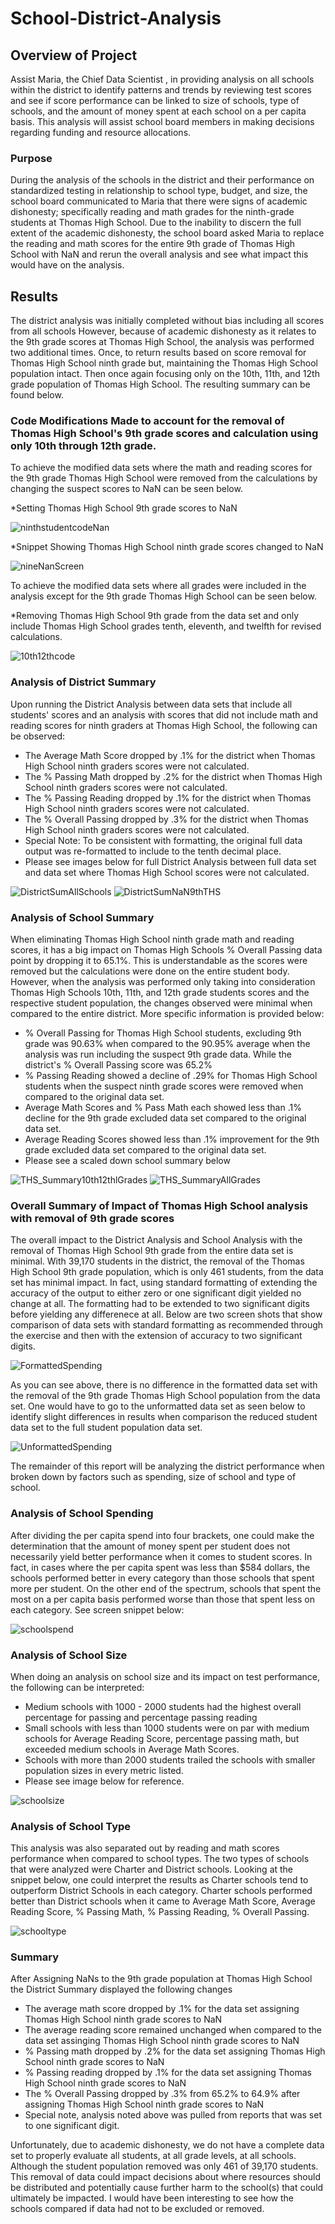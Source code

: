 # School-District-Analysis


## Overview of Project

Assist Maria, the Chief Data Scientist , in providing analysis on all schools within the district to identify patterns and trends by reviewing test scores and see if score performance can be linked to size of schools, type of schools, and the amount of money spent at each school on a per capita basis.  This analysis will assist school board members in making decisions regarding funding and resource allocations.

### Purpose

During the analysis of the schools in the district and their performance on standardized testing in relationship to school type, budget, and size, the school board communicated to Maria that there were signs of academic dishonesty; specifically reading and math grades for the ninth-grade students at Thomas High School.  Due to the inability to discern the full extent of the academic dishonesty, the school board asked Maria to replace the reading and math scores for the entire 9th grade of Thomas High School with NaN and rerun the overall analysis and see what impact this would have on the analysis.

## Results

The district analysis was initially completed without bias including all scores from all schools  However, because of academic dishonesty as it relates to the 9th grade scores at Thomas High School, the analysis was performed two additional times.  Once, to return results based on score removal for Thomas High School ninth grade but, maintaining the Thomas High School population intact. Then once again focusing only on the 10th, 11th, and 12th grade population of Thomas High School.  The resulting summary can be found below.

### Code Modifications Made to account for the removal of Thomas High School's 9th grade scores and calculation using only 10th through 12th grade.
To achieve the modified data sets where the math and reading scores for the 9th grade Thomas High School were removed from the calculations by changing the suspect scores to NaN can be seen below.

*Setting Thomas High School 9th grade scores to NaN

![ninthstudentcodeNan](Resources/ninthstudentcodeNan.PNG)

*Snippet Showing Thomas High School ninth grade scores changed to NaN

![nineNanScreen](Resources/nineNanScreen.PNG)

To achieve the modified data sets where all grades were included in the analysis except for the 9th grade Thomas High School can be seen below.

*Removing Thomas High School 9th grade from the data set and only include Thomas High School grades tenth, eleventh, and twelfth for revised calculations.

![10th12thcode](Resources/10th12thcode.PNG)


### Analysis of District Summary

Upon running the District Analysis between data sets that include all students' scores and an analysis with scores that did not include math and reading scores for ninth graders at Thomas High School, the following can be observed:

* The Average Math Score dropped by .1% for the district when Thomas High School ninth graders scores were not calculated.
* The % Passing Math dropped by .2% for the district when Thomas High School ninth graders scores were not calculated.
* The % Passing Reading dropped by .1% for the district when Thomas High School ninth graders scores were not calculated.
* The % Overall Passing dropped by .3% for the district when Thomas High School ninth graders scores were not calculated.
* Special Note: To be consistent with formatting, the original full data output was re-formatted to include to the tenth decimal place.
* Please see images below for full District Analysis between full data set and data set where Thomas High School scores were not calculated.
 
![DistrictSumAllSchools](Resources/DistrictSumAllSchools.png)
![DistrictSumNaN9thTHS](Resources/DistrictSumNaN9thTHS.png)

### Analysis of School Summary

When eliminating Thomas High School ninth grade math and reading scores, it has a big impact on Thomas High Schools % Overall Passing data point by dropping it to 65.1%.  This is understandable as the scores were removed but the calculations were done on the entire student body.  However, when the analysis was performed only taking into consideration Thomas High Schools 10th, 11th, and 12th grade students scores and the respective student population, the changes observed were minimal when compared to the entire district.  More specific information is provided below:
 
 * % Overall Passing for Thomas High School students, excluding 9th grade was 90.63% when compared to the 90.95% average when the analysis was run including the suspect 9th grade data. While the district's % Overall Passing score was 65.2%
 * % Passing Reading showed a decline of .29% for Thomas High School students when the suspect ninth grade scores were removed when compared to the original data set.  
 * Average Math Scores and % Pass Math each showed less than .1% decline for the 9th grade excluded data set compared to the original data set.
 * Average Reading Scores showed less than .1% improvement for the 9th grade excluded data set compared to the original data set.
 * Please see a scaled down school summary below

![THS_Summary10th12thlGrades](Resources/THS_Summary10th12thlGrades.png)
![THS_SummaryAllGrades](Resources/THS_SummaryAllGrades.png)

### Overall Summary of Impact of Thomas High School analysis with removal of 9th grade scores
The overall impact to the District Analysis and School Analysis with the removal of Thomas High School 9th grade from the entire data set is minimal.  With 39,170 students in the district, the removal of the Thomas High School 9th grade population, which is only 461 students, from the data set has minimal impact.  In fact, using standard formatting of extending the accuracy of the output to either zero or one significant digit yielded no change at all.  The formatting had to be extended to two significant digits before yielding any differenece at all.  Below are two screen shots that show comparison of data sets with standard formatting as recommended through the exercise and then with the extension of accuracy to two significant digits.

![FormattedSpending](Resources/FormattedSpending.png)

As you can see above, there is no difference in the formatted data set with the removal of the 9th grade Thomas High School population from the data set. One would have to go to the unformatted data set as seen below to identify slight differences in results when comparison the reduced student data set to the full student population data set.

![UnformattedSpending](Resources/UnformattedSpending.png)

The remainder of this report will be analyzing the district performance when broken down by factors such as spending, size of school and type of school.

### Analysis of School Spending
After dividing the per capita spend into four brackets, one could make the determination that the amount of money spent per student does not necessarily yield better performance when it comes to student scores. In fact, in cases where the per capita spent was less than $584 dollars, the schools performed better in every category than those schools that spent more per student.  On the other end of the spectrum, schools that spent the most on a per capita basis performed worse than those that spent less on each category.  See screen snippet below:

![schoolspend](Resources/schoolspend.PNG)

### Analysis of School Size

When doing an analysis on school size and its impact on test performance, the following can be interpreted:
* Medium schools with 1000 - 2000 students had the highest overall percentage for passing and percentage passing reading
* Small schools with less than 1000 students were on par with medium schools for Average Reading Score, percentage passing math, but exceeded medium schools in Average Math Scores.
* Schools with more than 2000 students trailed the schools with smaller population sizes in every metric listed.
* Please see image below for reference.

![schoolsize](Resources/schoolsize.PNG)

### Analysis of School Type

This analysis was also separated out by reading and math scores performance when compared to school types. The two types of schools that were analyzed were Charter and District schools.  Looking at the snippet below, one could interpret the results as Charter schools tend to outperform District Schools in each category.  Charter schools performed better than District schools when it came to Average Math Score, Average Reading Score, % Passing Math, % Passing Reading, % Overall Passing.

![schooltype](Resources/schooltype.PNG)

### Summary

After Assigning NaNs to the 9th grade population at Thomas High School the District Summary displayed the following changes
* The average math score dropped by .1% for the data set assigning Thomas High School ninth grade scores to NaN
* The average reading score remained unchanged when compared to the data set assinging Thomas High School ninth grade scores to NaN
* % Passing math dropped by .2% for the data set assigning Thomas High School ninth grade scores to NaN
* % Passing reading dropped by .1% for the data set assigning Thomas High School ninth grade scores to NaN
* The % Overall Passing dropped by .3% from 65.2% to 64.9% after assigning Thomas High School ninth grade scores to NaN
* Special note, analysis noted above was pulled from reports that was set to one significant digit.
 
Unfortunately, due to academic dishonesty, we do not have a complete data set to properly evaluate all students, at all grade levels, at all schools. Although the student population removed was only 461 of 39,170 students.  This removal of data could impact decisions about where resources should be distributed and potentially cause further harm to the school(s) that could ultimately be impacted.  I would have been interesting to see how the schools compared if data had not to be excluded or removed.
